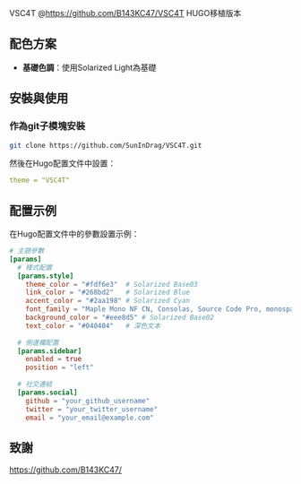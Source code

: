 

VSC4T @https://github.com/B143KC47/VSC4T HUGO移植版本

## 配色方案

- **基礎色調**：使用Solarized Light為基礎


## 安裝與使用

### 作為git子模塊安裝

```bash
git clone https://github.com/SunInDrag/VSC4T.git
```

然後在Hugo配置文件中設置：

```yml
theme = "VSC4T"
```

## 配置示例

在Hugo配置文件中的參數設置示例：

```toml
# 主題參數
[params]
  # 樣式配置
  [params.style]
    theme_color = "#fdf6e3"  # Solarized Base03
    link_color = "#268bd2"   # Solarized Blue
    accent_color = "#2aa198" # Solarized Cyan
    font_family = "Maple Mono NF CN, Consolas, Source Code Pro, monospace"
    background_color = "#eee8d5" # Solarized Base02
    text_color = "#040404"   # 深色文本
  
  # 側邊欄配置
  [params.sidebar]
    enabled = true
    position = "left"
  
  # 社交連結
  [params.social]
    github = "your_github_username"
    twitter = "your_twitter_username"
    email = "your_email@example.com"
```

## 致謝

https://github.com/B143KC47/


